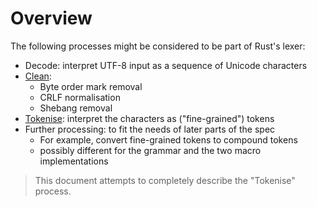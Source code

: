 # Overview

The following processes might be considered to be part of Rust's lexer:

- Decode: interpret UTF-8 input as a sequence of Unicode characters
- [Clean]:
  - Byte order mark removal
  - CRLF normalisation
  - Shebang removal
- [Tokenise]: interpret the characters as ("fine-grained") tokens
- Further processing: to fit the needs of later parts of the spec
  - For example, convert fine-grained tokens to compound tokens
  - possibly different for the grammar and the two macro implementations

> This document attempts to completely describe the "Tokenise" process.

[Clean]: before_tokenising.md
[Tokenise]: tokenising.md
